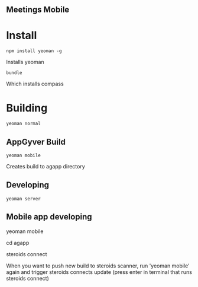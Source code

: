Meetings Mobile
---------------

# Install

	npm install yeoman -g

Installs yeoman

	bundle

Which installs compass


# Building

	yeoman normal

## AppGyver Build

	yeoman mobile

Creates build to agapp directory

## Developing

	yeoman server

## Mobile app developing

  yeoman mobile

  cd agapp

  steroids connect

When you want to push new build to steroids scanner, run 'yeoman mobile' again and trigger steroids connects update (press enter in terminal that runs steroids connect)



